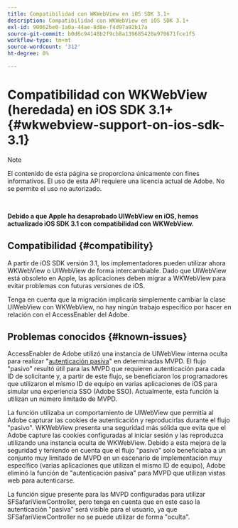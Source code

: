 ```yaml
---
title: Compatibilidad con WKWebView en iOS SDK 3.1+
description: Compatibilidad con WKWebView en iOS SDK 3.1+
exl-id: 90062be0-1a0a-44ae-8d8e-f4d97a92b17a
source-git-commit: b0d6c94148b2f9cb8a139685420a970671fce1f5
workflow-type: tm+mt
source-wordcount: '312'
ht-degree: 0%

---
```


# Compatibilidad con WKWebView (heredada) en iOS SDK 3.1+ {#wkwebview-support-on-ios-sdk-3.1}

>[!NOTE]
>
>El contenido de esta página se proporciona únicamente con fines informativos. El uso de esta API requiere una licencia actual de Adobe. No se permite el uso no autorizado.

</br>

**Debido a que Apple ha desaprobado UIWebView en iOS, hemos actualizado iOS SDK 3.1 con compatibilidad con WKWebView.**

## Compatibilidad {#compatibility}

A partir de iOS SDK versión 3.1, los implementadores pueden utilizar ahora WKWebView o UIWebView de forma intercambiable. Dado que UIWebView está obsoleto en Apple, las aplicaciones deben migrar a WKWebView para evitar problemas con futuras versiones de iOS.

Tenga en cuenta que la migración implicaría simplemente cambiar la clase UIWebView con WKWebView, no hay ningún trabajo específico por hacer en relación con el AccessEnabler del Adobe.

## Problemas conocidos {#known-issues}

AccessEnabler de Adobe utilizó una instancia de UIWebView interna oculta para realizar &quot;[autenticación pasiva](/help/authentication/integration-guide-programmers/legacy/sso-access/sso-passive-authn.md)&quot; en determinadas MVPD. El flujo &quot;pasivo&quot; resultó útil para las MVPD que requieren autenticación para cada ID de solicitante y, a partir de este flujo, se beneficiaron los programadores que utilizaron el mismo ID de equipo en varias aplicaciones de iOS para simular una experiencia SSO (Adobe SSO). Actualmente, esta función la utilizan un número limitado de MVPD.

La función utilizaba un comportamiento de UIWebView que permitía al Adobe capturar las cookies de autenticación y reproducirlas durante el flujo &quot;pasivo&quot;. WKWebView presenta una seguridad más sólida que evita que el Adobe capture las cookies configuradas al iniciar sesión y las reproduzca utilizando una instancia oculta de WKWebView. Debido a esta mejora de la seguridad y teniendo en cuenta que el flujo &quot;pasivo&quot; solo beneficiaba a un conjunto muy limitado de MVPD en un escenario de implementación muy específico (varias aplicaciones que utilizan el mismo ID de equipo), Adobe eliminó la función de &quot;autenticación pasiva&quot; para MVPD que utilizan vistas web para autenticarse.

La función sigue presente para las MVPD configuradas para utilizar SFSafariViewController, pero tenga en cuenta que en este caso la autenticación &quot;pasiva&quot; será visible para el usuario, ya que SFSafariViewController no se puede utilizar de forma &quot;oculta&quot;.
